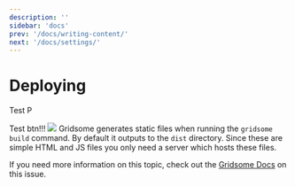 ```yaml
---
description: ''
sidebar: 'docs'
prev: '/docs/writing-content/'
next: '/docs/settings/'
---
```


# Deploying

<p>Test P </p>

<v-btn>Test btn!!!</v-btn>
<img src="https://gridsome.org/logos/logo-normal.svg" ></img>
Gridsome generates static files when running the `gridsome build` command. By default it outputs to the `dist` directory.
Since these are simple HTML and JS files you only need a server which hosts these files.

If you need more information on this topic, check out the [Gridsome Docs](https://gridsome.org/docs/deploy-to-netlify/) on this issue.